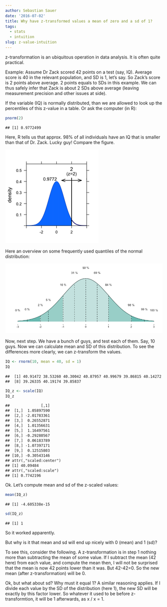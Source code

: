 ```yaml
---
author: Sebastian Sauer
date: '2016-07-02'
title: Why have z-transformed values a mean of zero and a sd of 1?
tags:
  - stats
  - intuition
slug: z-value-intuition
---
```



z-transformation is an ubiquitous operation in data analysis. It is often quite practical.

Example: Assume Dr Zack scored 42 points on a test (say, IQ). Average score is 40 in the relevant population, and SD is 1, let’s say. So Zack’s score is 2 points above average. 2 points equals to SDs in this example. We can thus safely infer that Zack is about 2 SDs above average (leaving measurement precision and other issues at side).

If the variable (IQ) is normally distributed, than we are allowed to look up the percentiles of this z-value in a table. Or ask the computer (in R):


```r
pnorm(2)
```

```
## [1] 0.9772499
```


Here, R tells us that approx. 98% of all individuals have an IQ that is smaller than that of Dr. Zack. Lucky guy! Compare the figure.

![](/images/pnorm_2.png)

Here an overview on some frequently used quantiles of the normal distribution:

![](/images/quantiles.png)

 

Now, next step. We have a bunch of guys, and test each of them. Say, 10 guys. Now we can calculate mean and SD of this distribution. To see the differences more clearly, we can z-transform the values.



```r
IQ <- rnorm(10, mean = 40, sd = 1)
IQ
```

```
##  [1] 40.91472 38.53260 40.30042 40.87957 40.99679 39.86815 40.14272
##  [8] 39.26335 40.19174 39.85837
```



```r
IQ_z <- scale(IQ)
IQ_z
```

```
##              [,1]
##  [1,]  1.05897590
##  [2,] -2.01783361
##  [3,]  0.26552871
##  [4,]  1.01356631
##  [5,]  1.16497561
##  [6,] -0.29280567
##  [7,]  0.06183789
##  [8,] -1.07397171
##  [9,]  0.12515803
## [10,] -0.30543146
## attr(,"scaled:center")
## [1] 40.09484
## attr(,"scaled:scale")
## [1] 0.7742196
```




Ok. Let’s compute mean and sd of the z-scaled values:



```r
mean(IQ_z)
```

```
## [1] -4.605338e-15
```

```r
sd(IQ_z)
```

```
## [1] 1
```


So it worked apparently.

But why is it that mean and sd will end up nicely with 0 (mean) and 1 (sd)?

To see this, consider the following. A z-transformation is in step 1 nothing more than subtracting the mean of some value. If I subtract the mean (42 here) from each value, and compute the mean then, I will not be surprised that the mean is now 42 points lower than it was. But 42-42=0. So the new mean (after z-transformation) will be 0.

Ok, but what about sd? Why must it equal 1? A similar reasoning applies. If I divide each value by the SD of the distribution (here 1), the new SD will be exactly by this factor lower. So whatever it used to be before z-transformtion, it will be 1 afterwards, as x / x = 1.
